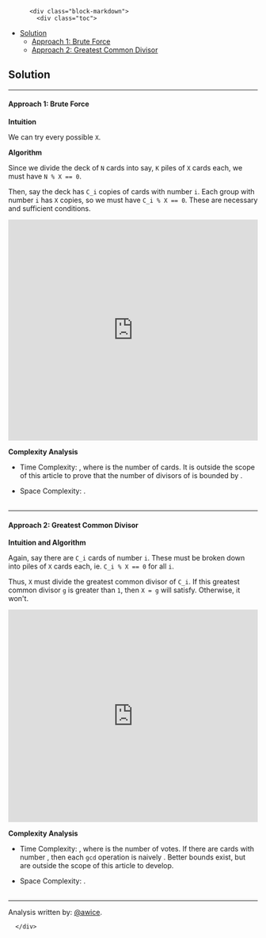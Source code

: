 <div class="article-body">
        
          <div class="block-markdown">
            <div class="toc">
<ul>
<li><a href="#solution">Solution</a><ul>
<li><a href="#approach-1-brute-force">Approach 1: Brute Force</a></li>
<li><a href="#approach-2-greatest-common-divisor">Approach 2: Greatest Common Divisor</a></li>
</ul>
</li>
</ul>
</div>
<h2 id="solution">Solution</h2>
<hr>
<h4 id="approach-1-brute-force">Approach 1: Brute Force</h4>
<p><strong>Intuition</strong></p>
<p>We can try every possible <code>X</code>.  </p>
<p><strong>Algorithm</strong></p>
<p>Since we divide the deck of <code>N</code> cards into say, <code>K</code> piles of <code>X</code> cards each, we must have <code>N % X == 0</code>.</p>
<p>Then, say the deck has <code>C_i</code> copies of cards with number <code>i</code>.  Each group with number <code>i</code> has <code>X</code> copies, so we must have <code>C_i % X == 0</code>.  These are necessary and sufficient conditions.</p>
<iframe src="https://leetcode.com/playground/FCdXEDEB/shared" frameborder="0" width="100%" height="446" name="FCdXEDEB"></iframe>

<p><strong>Complexity Analysis</strong></p>
<ul>
<li>
<p>Time Complexity:  <script type="math/tex; mode=display">O(N^2 \log \log N)</script>, where <script type="math/tex; mode=display">N</script> is the number of cards.  It is outside the scope of this article to prove that the number of divisors of <script type="math/tex; mode=display">N</script> is bounded by <script type="math/tex; mode=display">O(N \log \log N)</script>.</p>
</li>
<li>
<p>Space Complexity:  <script type="math/tex; mode=display">O(N)</script>.
<br>
<br></p>
</li>
</ul>
<hr>
<h4 id="approach-2-greatest-common-divisor">Approach 2: Greatest Common Divisor</h4>
<p><strong>Intuition and Algorithm</strong></p>
<p>Again, say there are <code>C_i</code> cards of number <code>i</code>.  These must be broken down into piles of <code>X</code> cards each, ie. <code>C_i % X == 0</code> for all <code>i</code>.</p>
<p>Thus, <code>X</code> must divide the greatest common divisor of <code>C_i</code>.  If this greatest common divisor <code>g</code> is greater than <code>1</code>, then <code>X = g</code> will satisfy.  Otherwise, it won't.</p>
<iframe src="https://leetcode.com/playground/biA9HRs5/shared" frameborder="0" width="100%" height="429" name="biA9HRs5"></iframe>

<p><strong>Complexity Analysis</strong></p>
<ul>
<li>
<p>Time Complexity:  <script type="math/tex; mode=display">O(N \log^2 N)</script>, where <script type="math/tex; mode=display">N</script> is the number of votes.  If there are <script type="math/tex; mode=display">C_i</script> cards with number <script type="math/tex; mode=display">i</script>, then each <code>gcd</code> operation is naively <script type="math/tex; mode=display">O(\log^2 C_i)</script>.  Better bounds exist, but are outside the scope of this article to develop.</p>
</li>
<li>
<p>Space Complexity:  <script type="math/tex; mode=display">O(N)</script>.
<br>
<br></p>
</li>
</ul>
<hr>
<p>Analysis written by: <a href="https://leetcode.com/awice">@awice</a>.</p>
          </div>
        
      </div>